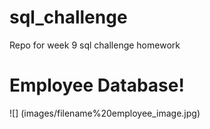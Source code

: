 # sql_challenge
Repo for week 9 sql challenge homework

# Employee Database!

![] (images/filename%20employee_image.jpg)